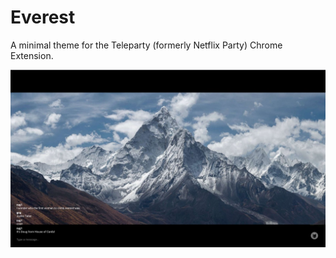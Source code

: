 # Everest

A minimal theme for the Teleparty (formerly Netflix Party) Chrome Extension.

<img src="https://github.com/gcg1/everest/blob/main/preview.png" />
